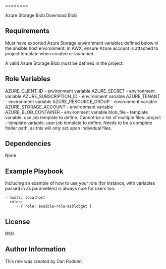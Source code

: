 ========

Azure Storage Blob Download Blob

Requirements
------------

Must have exported Azure Storage environment variables defined below in the ansible host environment.
In AWX, ensure Azure account is attached to project template when created or launched.

A valid Azure Storage Blob must be defined in the project.  

Role Variables
--------------

AZURE_CLIENT_ID - environment variable
AZURE_SECRET - environment variable
AZURE_SUBSCRIPTION_ID - environment variable
AZURE_TENANT - environment variable
AZURE_RESOURCE_GROUP - environment variable
AZURE_STORAGE_ACCOUNT - environment variable
AZURE_BLOB_CONTAINER - environment variable
blob_file - template variable.  use job template to define.  Cannot be a list of multiple files.
project - template variable.  user job template to define.  Needs to be a complete folder path, as this will only act upon individual files.

Dependencies
------------

None

Example Playbook
----------------

Including an example of how to use your role (for instance, with variables passed in as parameters) is always nice for users too:

    - hosts: localhost
      roles:
         - { role: ansible-role-azblobget }

License
-------

BSD

Author Information
------------------

This role was created by Dan Rodden